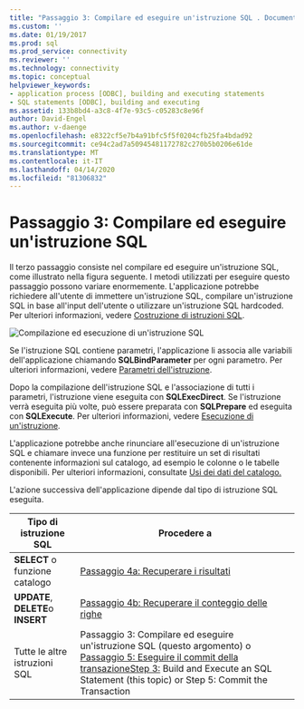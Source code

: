 ```yaml
---
title: "Passaggio 3: Compilare ed eseguire un'istruzione SQL . Documenti Microsoft"
ms.custom: ''
ms.date: 01/19/2017
ms.prod: sql
ms.prod_service: connectivity
ms.reviewer: ''
ms.technology: connectivity
ms.topic: conceptual
helpviewer_keywords:
- application process [ODBC], building and executing statements
- SQL statements [ODBC], building and executing
ms.assetid: 133b8bd4-a3c8-4f7e-93c5-c05283c8e96f
author: David-Engel
ms.author: v-daenge
ms.openlocfilehash: e8322cf5e7b4a91bfc5f5f0204cfb25fa4bdad92
ms.sourcegitcommit: ce94c2ad7a50945481172782c270b5b0206e61de
ms.translationtype: MT
ms.contentlocale: it-IT
ms.lasthandoff: 04/14/2020
ms.locfileid: "81306832"
---
```

# <a name="step-3-build-and-execute-an-sql-statement"></a>Passaggio 3: Compilare ed eseguire un'istruzione SQL
Il terzo passaggio consiste nel compilare ed eseguire un'istruzione SQL, come illustrato nella figura seguente. I metodi utilizzati per eseguire questo passaggio possono variare enormemente. L'applicazione potrebbe richiedere all'utente di immettere un'istruzione SQL, compilare un'istruzione SQL in base all'input dell'utente o utilizzare un'istruzione SQL hardcoded. Per ulteriori informazioni, vedere [Costruzione di istruzioni SQL](../../../odbc/reference/develop-app/constructing-sql-statements.md).  
  
 ![Compilazione ed esecuzione di un'istruzione SQL](../../../odbc/reference/develop-app/media/pr13.gif "pr13 (informazioni in questo da systeme pr")  
  
 Se l'istruzione SQL contiene parametri, l'applicazione li associa alle variabili dell'applicazione chiamando **SQLBindParameter** per ogni parametro. Per ulteriori informazioni, vedere [Parametri dell'istruzione](../../../odbc/reference/develop-app/statement-parameters.md).  
  
 Dopo la compilazione dell'istruzione SQL e l'associazione di tutti i parametri, l'istruzione viene eseguita con **SQLExecDirect**. Se l'istruzione verrà eseguita più volte, può essere preparata con **SQLPrepare** ed eseguita con **SQLExecute**. Per ulteriori informazioni, vedere [Esecuzione di un'istruzione](../../../odbc/reference/develop-app/executing-a-statement.md).  
  
 L'applicazione potrebbe anche rinunciare all'esecuzione di un'istruzione SQL e chiamare invece una funzione per restituire un set di risultati contenente informazioni sul catalogo, ad esempio le colonne o le tabelle disponibili. Per ulteriori informazioni, consultate [Usi dei dati del catalogo.](../../../odbc/reference/develop-app/uses-of-catalog-data.md)  
  
 L'azione successiva dell'applicazione dipende dal tipo di istruzione SQL eseguita.  
  
|Tipo di istruzione SQL|Procedere a|  
|---------------------------|----------------|  
|**SELECT** o funzione catalogo|[Passaggio 4a: Recuperare i risultati](../../../odbc/reference/develop-app/step-4a-fetch-the-results.md)|  
|**UPDATE**, **DELETE**o **INSERT**|[Passaggio 4b: Recuperare il conteggio delle righe](../../../odbc/reference/develop-app/step-4b-fetch-the-row-count.md)|  
|Tutte le altre istruzioni SQL|Passaggio 3: Compilare ed eseguire un'istruzione SQL (questo argomento) o [Passaggio 5: Eseguire il commit della transazioneStep 3:](../../../odbc/reference/develop-app/step-5-commit-the-transaction.md) Build and Execute an SQL Statement (this topic) or Step 5: Commit the Transaction|
